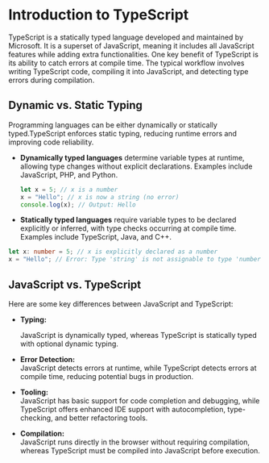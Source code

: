 # Introduction to TypeScript

TypeScript is a statically typed language developed and maintained by Microsoft. It is a superset of JavaScript, meaning it includes all JavaScript features while adding extra functionalities. One key benefit of TypeScript is its ability to catch errors at compile time. The typical workflow involves writing TypeScript code, compiling it into JavaScript, and detecting type errors during compilation.

## Dynamic vs. Static Typing

Programming languages can be either dynamically or statically typed.TypeScript enforces static typing, reducing runtime errors and improving code reliability.

- **Dynamically typed languages** determine variable types at runtime, allowing type changes without explicit declarations. Examples include JavaScript, PHP, and Python.

  ```js
  let x = 5; // x is a number
  x = "Hello"; // x is now a string (no error)
  console.log(x); // Output: Hello

- **Statically  typed languages**  require variable types to be declared explicitly or inferred, with type checks occurring at compile time. Examples include TypeScript, Java, and C++.

```ts
let x: number = 5; // x is explicitly declared as a number
x = "Hello"; // Error: Type 'string' is not assignable to type 'number'
```

## JavaScript vs. TypeScript

Here are some key differences between JavaScript and TypeScript:

- **Typing:**  

  JavaScript is dynamically typed, whereas TypeScript is statically typed with optional dynamic typing.

- **Error Detection:**  
  JavaScript detects errors at runtime, while TypeScript detects errors at compile time, reducing potential bugs in production.

- **Tooling:**  
  JavaScript has basic support for code completion and debugging, while TypeScript offers enhanced IDE support with autocompletion, type-checking, and better refactoring tools.

- **Compilation:**  
  JavaScript runs directly in the browser without requiring compilation, whereas TypeScript must be compiled into JavaScript before execution.
